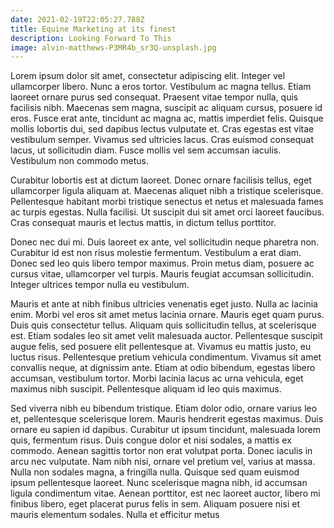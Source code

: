 ```yaml
---
date: 2021-02-19T22:05:27.788Z
title: Equine Marketing at its finest
description: Looking Forward To This
image: alvin-matthews-P3MR4b_sr3Q-unsplash.jpg
---
```

Lorem ipsum dolor sit amet, consectetur adipiscing elit. Integer vel ullamcorper libero. Nunc a eros tortor. Vestibulum ac magna tellus. Etiam laoreet ornare purus sed consequat. Praesent vitae tempor nulla, quis facilisis nibh. Maecenas sem magna, suscipit ac aliquam cursus, posuere id eros. Fusce erat ante, tincidunt ac magna ac, mattis imperdiet felis. Quisque mollis lobortis dui, sed dapibus lectus vulputate et. Cras egestas est vitae vestibulum semper. Vivamus sed ultricies lacus. Cras euismod consequat lacus, ut sollicitudin diam. Fusce mollis vel sem accumsan iaculis. Vestibulum non commodo metus.

Curabitur lobortis est at dictum laoreet. Donec ornare facilisis tellus, eget ullamcorper ligula aliquam at. Maecenas aliquet nibh a tristique scelerisque. Pellentesque habitant morbi tristique senectus et netus et malesuada fames ac turpis egestas. Nulla facilisi. Ut suscipit dui sit amet orci laoreet faucibus. Cras consequat mauris et lectus mattis, in dictum tellus porttitor.

Donec nec dui mi. Duis laoreet ex ante, vel sollicitudin neque pharetra non. Curabitur id est non risus molestie fermentum. Vestibulum a erat diam. Donec sed leo quis libero tempor maximus. Proin metus diam, posuere ac cursus vitae, ullamcorper vel turpis. Mauris feugiat accumsan sollicitudin. Integer ultrices tempor nulla eu vestibulum.

Mauris et ante at nibh finibus ultricies venenatis eget justo. Nulla ac lacinia enim. Morbi vel eros sit amet metus lacinia ornare. Mauris eget quam purus. Duis quis consectetur tellus. Aliquam quis sollicitudin tellus, at scelerisque est. Etiam sodales leo sit amet velit malesuada auctor. Pellentesque suscipit augue felis, sed posuere elit pellentesque at. Vivamus eu mattis justo, eu luctus risus. Pellentesque pretium vehicula condimentum. Vivamus sit amet convallis neque, at dignissim ante. Etiam at odio bibendum, egestas libero accumsan, vestibulum tortor. Morbi lacinia lacus ac urna vehicula, eget maximus nibh suscipit. Pellentesque aliquam id leo quis maximus.

Sed viverra nibh eu bibendum tristique. Etiam dolor odio, ornare varius leo et, pellentesque scelerisque lorem. Mauris hendrerit egestas maximus. Duis ornare eu sapien id dapibus. Curabitur ut ipsum tincidunt, malesuada lorem quis, fermentum risus. Duis congue dolor et nisi sodales, a mattis ex commodo. Aenean sagittis tortor non erat volutpat porta. Donec iaculis in arcu nec vulputate. Nam nibh nisi, ornare vel pretium vel, varius at massa. Nulla non sodales magna, a fringilla nulla. Quisque sed quam euismod ipsum pellentesque laoreet. Nunc scelerisque magna nibh, id accumsan ligula condimentum vitae. Aenean porttitor, est nec laoreet auctor, libero mi finibus libero, eget placerat purus felis in sem. Aliquam posuere nisi et mauris elementum sodales. Nulla et efficitur metus
